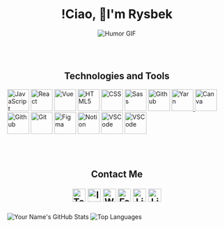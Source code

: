 <h1 align="center">!Ciao, 🌟I'm Rysbek</h1>

<p align="center">
  <img src="https://media.giphy.com/media/8FPyLqXcxm7ipF52Of/giphy.gif" alt="Humor GIF">
</p>
<br><br>

<h2 align="center">Technologies and Tools</h2>


[<img src="https://cdn.iconscout.com/icon/free/png-64/javascript-2752148-2284965.png" alt="JavaScript" width="50" height="50">](https://developer.mozilla.org/en-US/docs/Web/JavaScript)
[<img src="https://cdn.iconscout.com/icon/free/png-64/react-4-1175110.png" alt="React" width="50" height="50">](https://reactjs.org/)
[<img src="https://cdn.iconscout.com/icon/free/png-64/vue-282497.png" alt="Vue" width="50" height="50">](https://vuejs.org/)
[<img src="https://cdn.iconscout.com/icon/free/png-64/html-2752151-2284975.png" alt="HTML5" width="50" height="50">](https://developer.mozilla.org/en-US/docs/Web/HTML)
[<img src="https://cdn.iconscout.com/icon/free/png-64/css-131-722685.png" alt="CSS" width="50" height="50">](https://developer.mozilla.org/en-US/docs/Web/CSS)
[<img src="https://cdn.iconscout.com/icon/free/png-64/sass-226054.png" alt="Sass" width="50" height="50">](https://sass-lang.com/documentation)
[<img src="https://raw.githubusercontent.com/npm/logos/master/npm%20square/n-64.png" alt="Github" width="50" height="50">](https://www.npmjs.com/)
<a href="https://yarnpkg.com/">
  <img src="https://avatars.githubusercontent.com/u/22247014?s=64&v=4" alt="Yarn" width="50" height="50">
</a>
[<img src="https://logo.clearbit.com/canva.com" alt="Canva" width="50" height="50">](https://www.canva.com/)
[<img src="https://cdn.iconscout.com/icon/free/png-64/github-153-675523.png" alt="Github" width="50" height="50">](https://github.com/)
[<img src="https://cdn.iconscout.com/icon/free/png-64/git-225996.png" alt="Git" width="50" height="50">](https://git-scm.com/)
[<img src="https://cdn.iconscout.com/icon/free/png-64/figma-2296079-1912030.png" alt="Figma" width="50" height="50">](https://www.figma.com/)
[<img src="https://cdn.worldvectorlogo.com/logos/notion-2.svg" alt="Notion" width="50" height="50">](https://www.notion.so/)
[<img src="https://cdn.worldvectorlogo.com/logos/visual-studio-code-1.svg" alt="VSCode" width="50" height="50">](https://code.visualstudio.com/)
[<img src="https://angular.io/assets/images/logos/angular/angular.svg" alt="VSCode" width="50" height="50">](https://angular.io/assets/images/logos/angular/angular.svg)

<br><br>
<h2 align="center">
Contact Me


[<img src="https://cdn-icons-png.flaticon.com/512/2111/2111646.png" alt="Telegram" width="30" height="30">](https://www.t.me/rysbeck)
[<img src="https://cdn-icons-png.flaticon.com/512/174/174855.png" alt="Instagram" width="30" height="30">](https://www.instagram.com/orozaliev.rsb/)
[<img src="https://cdn-icons-png.flaticon.com/512/733/733585.png" alt="WhatsApp" width="30" height="30">](https://wa.me/+971586014711)
[<img src="https://cdn-icons-png.flaticon.com/512/733/733547.png" alt="Facebook" width="30" height="30">](https://m.me/rysbeck)
[<img src="https://cdn-icons-png.flaticon.com/512/174/174857.png" alt="LinkedIn" width="30" height="30">](https://www.linkedin.com/in/rysbeck-orozaliev/)
[<img src="https://cdn-icons-png.flaticon.com/512/732/732200.png" alt="LinkedIn" width="30" height="30">](mailto:rysbeck1@gmail.com)
</h2>

![Your Name's GitHub Stats](https://github-readme-stats.vercel.app/api?username=rysbeck&show_icons=true&theme=radical)
![Top Languages](https://github-readme-stats.vercel.app/api/top-langs/?username=rysbeck&layout=compact&theme=radical)



